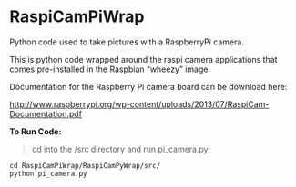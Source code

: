 RaspiCamPiWrap
==============

Python code used to take pictures with a RaspberryPi camera.

This is python code wrapped around the raspi camera applications that comes pre-installed in the Raspbian “wheezy” image.

Documentation for the Raspberry Pi camera board can be download here:

http://www.raspberrypi.org/wp-content/uploads/2013/07/RaspiCam-Documentation.pdf


**To Run Code:**
>cd into the /src directory and run pi_camera.py
```
cd RaspiCamPiWrap/RaspiCamPyWrap/src/
python pi_camera.py
```
